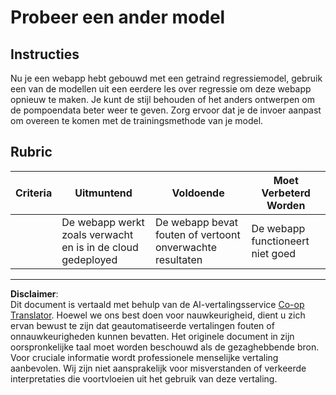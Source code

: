 <!--
CO_OP_TRANSLATOR_METADATA:
{
  "original_hash": "a8e8ae10be335cbc745b75ee552317ff",
  "translation_date": "2025-09-05T19:46:50+00:00",
  "source_file": "3-Web-App/1-Web-App/assignment.md",
  "language_code": "nl"
}
-->
# Probeer een ander model

## Instructies

Nu je een webapp hebt gebouwd met een getraind regressiemodel, gebruik een van de modellen uit een eerdere les over regressie om deze webapp opnieuw te maken. Je kunt de stijl behouden of het anders ontwerpen om de pompoendata beter weer te geven. Zorg ervoor dat je de invoer aanpast om overeen te komen met de trainingsmethode van je model.

## Rubric

| Criteria                   | Uitmuntend                                                | Voldoende                                                 | Moet Verbeterd Worden                  |
| -------------------------- | --------------------------------------------------------- | --------------------------------------------------------- | -------------------------------------- |
| | De webapp werkt zoals verwacht en is in de cloud gedeployed | De webapp bevat fouten of vertoont onverwachte resultaten | De webapp functioneert niet goed       |

---

**Disclaimer**:  
Dit document is vertaald met behulp van de AI-vertalingsservice [Co-op Translator](https://github.com/Azure/co-op-translator). Hoewel we ons best doen voor nauwkeurigheid, dient u zich ervan bewust te zijn dat geautomatiseerde vertalingen fouten of onnauwkeurigheden kunnen bevatten. Het originele document in zijn oorspronkelijke taal moet worden beschouwd als de gezaghebbende bron. Voor cruciale informatie wordt professionele menselijke vertaling aanbevolen. Wij zijn niet aansprakelijk voor misverstanden of verkeerde interpretaties die voortvloeien uit het gebruik van deze vertaling.